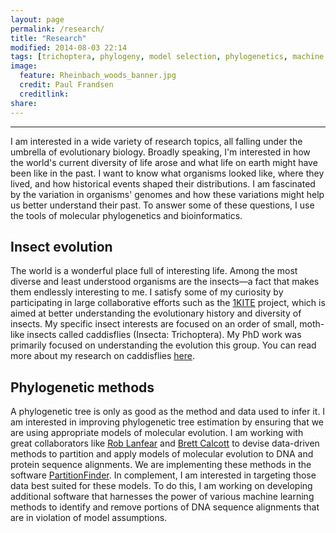 ```yaml
---
layout: page
permalink: /research/
title: "Research"
modified: 2014-08-03 22:14
tags: [trichoptera, phylogeny, model selection, phylogenetics, machine learning, entomology, insects]
image:
  feature: Rheinbach_woods_banner.jpg
  credit: Paul Frandsen
  creditlink: 
share: 
---
```


-----

I am interested in a wide variety of research topics, all falling under the umbrella of evolutionary biology. Broadly speaking, I'm interested in how the world's current diversity of life arose and what life on earth might have been like in the past. I want to know what organisms looked like, where they lived, and how historical events shaped their distributions. I am fascinated by the variation in organisms' genomes and how these variations might help us better understand their past. To answer some of these questions, I use the tools of molecular phylogenetics and bioinformatics.

## Insect evolution

The world is a wonderful place full of interesting life. Among the most diverse and least understood organisms are the insects—a fact that makes them endlessly interesting to me. I satisfy some of my curiosity by participating in large collaborative efforts such as the [1KITE](http://1kite.org) project, which is aimed at better understanding the evolutionary history and diversity of insects. My specific insect interests are focused on an order of small, moth-like insects called caddisflies (Insecta: Trichoptera). My PhD work was primarily focused on understanding the evolution this group. You can read more about my research on caddisflies <a markdown="0" href="{{ site.url }}/trichoptera/">here</a>. 

## Phylogenetic methods

A phylogenetic tree is only as good as the method and data used to infer it. I am interested in improving phylogenetic tree estimation by ensuring that we are using appropriate models of molecular evolution. I am working with great collaborators like [Rob Lanfear](http://robertlanfear.com) and [Brett Calcott](http://www.brettcalcott.com) to devise data-driven methods to partition and apply models of molecular evolution to DNA and protein sequence alignments. We are implementing these methods in the software [PartitionFinder](http://www.robertlanfear.com/partitionfinder/). In complement, I am interested in targeting those data best suited for these models. To do this, I am working on developing additional software that harnesses the power of various machine learning methods to identify and remove portions of DNA sequence alignments that are in violation of model assumptions.
